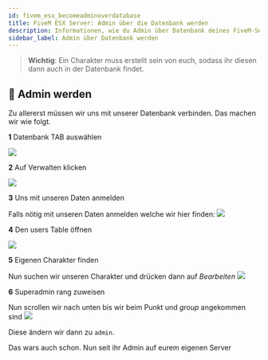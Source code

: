 ```yaml
---
id: fivem_esx_becomeadminoverdatabase
title: FiveM ESX Server: Admin über die Datenbank werden
description: Informationen, wie du Admin über Datenbank deines FiveM-Server mit ESX von ZAP-Hosting werden kannst - ZAP-Hosting.com Dokumentationen
sidebar_label: Admin über Datenbank werden
---
```


> **Wichtig**: Ein Charakter muss erstellt sein von euch, sodass ihr diesen dann auch in der Datenbank findet.

## 📔 Admin werden

Zu allererst müssen wir uns mit unserer Datenbank verbinden.
Das machen wir wie folgt.

**1** Datenbank TAB auswählen

![](https://screensaver01.zap-hosting.com/index.php/s/wSqRDd5aDXMAz4m/preview)

**2** Auf Verwalten klicken

![](https://screensaver01.zap-hosting.com/index.php/s/okXctcTKn7pTZTN/preview)

**3** Uns mit unseren Daten anmelden

Falls nötig mit unseren Daten anmelden welche wir hier finden:
![](https://screensaver01.zap-hosting.com/index.php/s/eYDAyRFWXYWie3T/preview)

**4** Den users Table öffnen

![](https://screensaver01.zap-hosting.com/index.php/s/n5pmgw9FbosisBF/preview)

**5** Eigenen Charakter finden

Nun suchen wir unseren Charakter und drücken dann auf  *Bearbeiten* 
![](https://screensaver01.zap-hosting.com/index.php/s/CGLK7BboSDKoqcR/preview)

**6** Superadmin rang zuweisen

Nun scrollen wir nach unten bis wir beim Punkt und *group* angekommen sind
![](https://screensaver01.zap-hosting.com/index.php/s/G6Fp9MS9eBBz4fi/preview)

Diese ändern wir dann zu `admin`.

Das wars auch schon. Nun seit ihr Admin auf eurem eigenen Server
